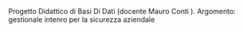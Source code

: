Progetto Didattico di Basi Di Dati (docente Mauro Conti ).
Argomento: gestionale intenro per la sicurezza aziendale
